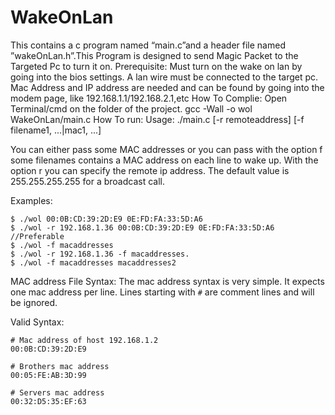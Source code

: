 # WakeOnLan
This contains a c program named “main.c”and a header file named ”wakeOnLan.h”.This Program is designed to send Magic Packet to the Targeted Pc to turn it on.
Prerequisite:
Must turn on the wake on lan by going into the bios settings.
A lan wire must be connected to the target pc.
Mac Address and IP address are needed and can be found by going into the modem page, like 192.168.1.1/192.168.2.1,etc
How To Complie:
Open Terminal/cmd on the folder of the project.
gcc -Wall -o wol WakeOnLan/main.c
How To run:
Usage: ./main.c [-r remoteaddress] [-f filename1, ...|mac1, ...]

You can either pass some MAC addresses or you can pass with the option f some filenames contains a MAC address on each line to wake up.
With the option r you can specify the remote ip address. The default value is 255.255.255.255 for a broadcast call.

Examples:

    $ ./wol 00:0B:CD:39:2D:E9 0E:FD:FA:33:5D:A6
    $ ./wol -r 192.168.1.36 00:0B:CD:39:2D:E9 0E:FD:FA:33:5D:A6 //Preferable
    $ ./wol -f macaddresses
    $ ./wol -r 192.168.1.36 -f macaddresses. 
    $ ./wol -f macaddresses macaddresses2
MAC address File Syntax:
The mac address syntax is very simple. It expects one mac address per line.
Lines starting with `#` are comment lines and will be ignored.

Valid Syntax:

    # Mac address of host 192.168.1.2
    00:0B:CD:39:2D:E9

    # Brothers mac address
    00:05:FE:AB:3D:99

    # Servers mac address
    00:32:D5:35:EF:63
    
    
    
    
